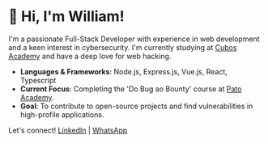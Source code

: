 # 👋 Hi, I'm William!

I'm a passionate Full-Stack Developer with experience in web development and a keen interest in cybersecurity. I'm currently studying at [Cubos Academy](https://cubos.academy) and have a deep love for web hacking.

- **Languages & Frameworks**: Node.js, Express.js, Vue.js, React, Typescript 
- **Current Focus**: Completing the 'Do Bug ao Bounty' course at [Pato Academy](https://pato.academy).
- **Goal**: To contribute to open-source projects and find vulnerabilities in high-profile applications.

Let's connect! 
[LinkedIn](https://www.linkedin.com/in/william-krisley/) | [WhatsApp](http://api.whatsapp.com/send?1=pt_BR&phone=5531985680927)
